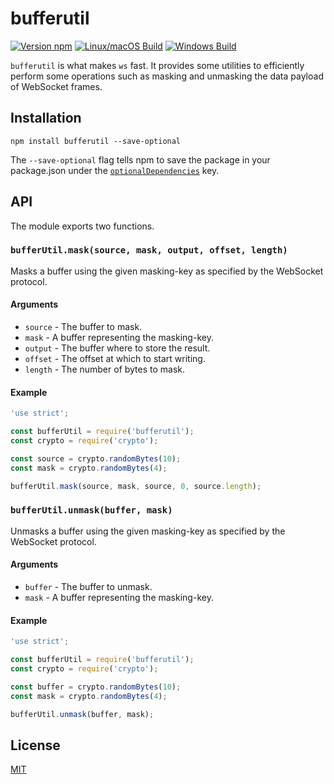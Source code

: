 # bufferutil

[![Version npm](https://img.shields.io/npm/v/bufferutil.svg)](https://www.npmjs.com/package/bufferutil)
[![Linux/macOS Build](https://travis-ci.com/websockets/bufferutil.svg?branch=master)](https://travis-ci.com/websockets/bufferutil)
[![Windows Build](https://ci.appveyor.com/api/projects/status/github/websockets/bufferutil?branch=master&svg=true)](https://ci.appveyor.com/project/lpinca/bufferutil)

`bufferutil` is what makes `ws` fast. It provides some utilities to efficiently
perform some operations such as masking and unmasking the data payload of
WebSocket frames.

## Installation

```
npm install bufferutil --save-optional
```

The `--save-optional` flag tells npm to save the package in your package.json
under the [`optionalDependencies`](https://docs.npmjs.com/files/package.json#optionaldependencies)
key.

## API

The module exports two functions.

### `bufferUtil.mask(source, mask, output, offset, length)`

Masks a buffer using the given masking-key as specified by the WebSocket
protocol.

#### Arguments

- `source` - The buffer to mask.
- `mask` - A buffer representing the masking-key.
- `output` - The buffer where to store the result.
- `offset` - The offset at which to start writing.
- `length` - The number of bytes to mask.

#### Example

```js
'use strict';

const bufferUtil = require('bufferutil');
const crypto = require('crypto');

const source = crypto.randomBytes(10);
const mask = crypto.randomBytes(4);

bufferUtil.mask(source, mask, source, 0, source.length);
```

### `bufferUtil.unmask(buffer, mask)`

Unmasks a buffer using the given masking-key as specified by the WebSocket
protocol.

#### Arguments

- `buffer` - The buffer to unmask.
- `mask` - A buffer representing the masking-key.

#### Example

```js
'use strict';

const bufferUtil = require('bufferutil');
const crypto = require('crypto');

const buffer = crypto.randomBytes(10);
const mask = crypto.randomBytes(4);

bufferUtil.unmask(buffer, mask);
```

## License

[MIT](LICENSE)
